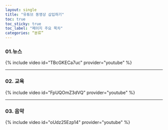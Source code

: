 ```yaml
---
layout: single
title: "유튜브 동영상 삽입하기"
toc: true
toc_sticky: true
toc_label: "페이지 주요 목차"
categories: “분류”
---
```


### 01.뉴스 

{% include video id="TBcGKECa7uc" provider="youtube" %}

---
### 02. 교육

{% include video id="FpUQOmZ3dVQ" provider="youtube" %}


--- 
### 03. 음악

{% include video id="oUdz25Ezp14" provider="youtube" %}

     
